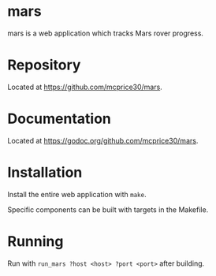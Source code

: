 # mars

mars is a web application which tracks Mars rover progress.

# Repository

Located at https://github.com/mcprice30/mars.

# Documentation

Located at https://godoc.org/github.com/mcprice30/mars.

# Installation

Install the entire web application with `make`.

Specific components can be built with targets in the Makefile.

# Running

Run with `run_mars ?host <host> ?port <port>` after building.
